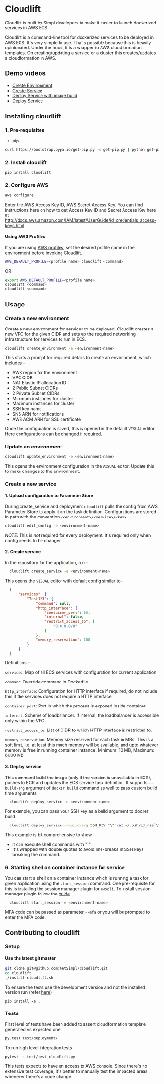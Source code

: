 # Cloudlift

Cloudlift is built by Simpl developers to make it easier to launch dockerized
services in AWS ECS.

Cloudlift is a command-line tool for dockerized services to be deployed in AWS
ECS. It's very simple to use. That's possible because this is heavily
opinionated. Under the hood, it is a wrapper to AWS cloudformation templates. On
creating/updating a service or a cluster this creates/updates a cloudformation
in AWS.

## Demo videos

- [Create Environment](https://asciinema.org/a/evsaZvW86qff0InxNlzLPMtb6)
- [Create Service](https://asciinema.org/a/RaZb81VDmrnWg8qckWKAm98Bn)
- [Deploy Service with image build](https://asciinema.org/a/j4A2DBjLPadbwJPvwiT6W1c2N)
- [Deploy Service](https://asciinema.org/a/FUUJ3U2gm7U1yCcTCGjTiGBbp)

## Installing cloudlift

### 1. Pre-requisites

- pip
```sh
curl https://bootstrap.pypa.io/get-pip.py -o get-pip.py | python get-pip.py
```

### 2. Install cloudlift

```sh
pip install cloudlift
```


### 2. Configure AWS

```perl
aws configure
```

Enter the AWS Access Key ID, AWS Secret Access Key. You can find instructions
here on how to get Access Key ID and Secret Access Key here at
http://docs.aws.amazon.com/IAM/latest/UserGuide/id_credentials_access-keys.html

#### Using AWS Profiles

If you are using [AWS profiles](https://docs.aws.amazon.com/cli/latest/userguide/cli-configure-profiles.html), set the desired profile name in the environment before invoking Cloudlift.

```sh
AWS_DEFAULT_PROFILE=<profile name> cloudlift <command>
```

OR

```sh
export AWS_DEFAULT_PROFILE=<profile name>
cloudlift <command>
cloudlift <command>
```

## Usage

### Create a new environment

Create a new environment for services to be deployed. Cloudlift creates a new
VPC for the given CIDR and sets up the required networking infrastructure for
services to run in ECS.

```sh
cloudlift create_environment -e <environment-name>
```

This starts a prompt for required details to create an environment, which
includes -

- AWS region for the environment
- VPC CIDR
- NAT Elastic IP allocation ID
- 2 Public Subnet CIDRs
- 2 Private Subnet CIDRs
- Minimum instances for cluster
- Maximum instances for cluster
- SSH key name
- SNS ARN for notifications
- AWS ACM ARN for SSL certificate

Once the configuration is saved, this is opened in the default `VISUAL` editor.
Here configurations can be changed if required.

### Update an environment

```sh
cloudlift update_environment -e <environment-name>
```

This opens the environment configuration in the `VISUAL` editor. Update this to
make changes to the environment.

### Create a new service

#### 1. Upload configuration to Parameter Store

During create_service and deployment `cloudlift` pulls the config from AWS
Parameter Store to apply it on the task definition. Configurations are stored in
path with the convention `/<environment>/<service>/<key>`

```sh
cloudlift edit_config -e <environment-name>
```

  _NOTE_: This is *not* required for every deployment. It's required only when
  config needs to be changed.

#### 2. Create service

In the repository for the application, run -

```sh
  cloudlift create_service -e <environment-name>
```

This opens the `VISUAL` editor with default config similar to -

```json
  {
      "services": {
          "Test123": {
              "command": null,
              "http_interface": {
                  "container_port": 80,
                  "internal": false,
                  "restrict_access_to": [
                      "0.0.0.0/0"
                  ]
              },
              "memory_reservation": 100
          }
      }
  }
```

Definitions -

`services`: Map of all ECS services with configuration for current application

`command`: Override command in Dockerfile

`http_interface`: Configuration for HTTP interface if required, do not include
this if the services does not require a HTTP interface

`container_port`: Port in which the process is exposed inside container

`internal`: Scheme of loadbalancer. If internal, the loadbalancer is accessible
only within the VPC

`restrict_access_to`: List of CIDR to which HTTP interface is restricted to.

`memory_reservation`: Memory size reserved for each task in MBs. This is a soft
limit, i.e. at least this much memory will be available, and upto whatever
memory is free in running container instance. Minimum: 10 MB, Maximum: 8000 MB

#### 3. Deploy service

This command build the image (only if the version is unavailable in ECR), pushes to ECR and updates the ECS 
service task definition. It supports `--build-arg` argument of `docker build` command as well to pass
custom build time arguments

```sh
  cloudlift deploy_service -e <environment-name>
```

For example, you can pass your SSH key as a build argument to docker build

```sh
  cloudlift deploy_service --build-arg SSH_KEY "\"`cat ~/.ssh/id_rsa`\"" -e <environment-name>
```
This example is bit comprehensive to show
- it can execute shell commands with "`".
- It's wrapped with double quotes to avoid line-breaks in SSH keys breaking the command.

### 6. Starting shell on container instance for service

You can start a shell on a container instance which is running a task for given
application using the `start_session` command. One pre-requisite for this is
installing the session manager plugin for `awscli`. To install session manager
plugin follow the [guide](https://docs.aws.amazon.com/systems-manager/latest/userguide/session-manager-working-with-install-plugin.html#install-plugin-macos)

```sh
  cloudlift start_session -e <environment-name>
```

MFA code can be passed as parameter `--mfa` or you will be prompted to enter
the MFA code.

## Contributing to cloudlift

### Setup

#### Use the latest git master 

```sh
git clone git@github.com:GetSimpl/cloudlift.git
cd cloudlift
./install-cloudlift.sh
```


To ensure the tests use the development version and not the installed version run (refer [here](https://stackoverflow.com/a/20972950/227705))

```
pip install -e .
```

### Tests

First level of tests have been added to assert cloudformation template generated
vs expected one.

```sh
py.test test/deployment/
```

To run high level integration tests

```sh
pytest -s test/test_cloudlift.py
```

This tests expects to have an access to AWS console.
Since there's no extensive test coverage, it's better to manually test the
impacted areas whenever there's a code change.
